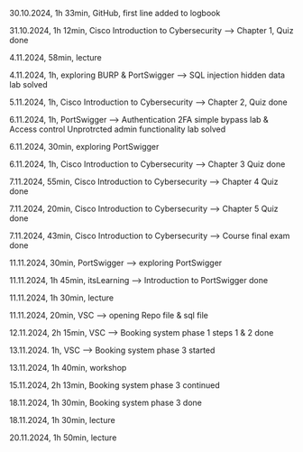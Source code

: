 30.10.2024, 1h 33min, GitHub, first line added to logbook

31.10.2024, 1h 12min, Cisco Introduction to Cybersecurity --> Chapter 1, Quiz done

4.11.2024, 58min, lecture

4.11.2024, 1h, exploring BURP & PortSwigger --> SQL injection hidden data lab solved

5.11.2024, 1h, Cisco Introduction to Cybersecurity --> Chapter 2, Quiz done

6.11.2024, 1h, PortSwigger --> Authentication 2FA simple bypass lab & Access control Unprotrcted admin functionality lab solved

6.11.2024, 30min, exploring PortSwigger

6.11.2024, 1h, Cisco Introduction to Cybersecurity --> Chapter 3 Quiz done

7.11.2024, 55min, Cisco Introduction to Cybersecurity --> Chapter 4 Quiz done

7.11.2024, 20min, Cisco Introduction to Cybersecurity --> Chapter 5 Quiz done

7.11.2024, 43min, Cisco Introduction to Cybersecurity --> Course final exam done

11.11.2024, 30min, PortSwigger --> exploring PortSwigger

11.11.2024, 1h 45min, itsLearning --> Introduction to PortSwigger done

11.11.2024, 1h 30min, lecture

11.11.2024, 20min, VSC --> opening Repo file & sql file

12.11.2024, 2h 15min, VSC --> Booking system phase 1 steps 1 & 2 done

13.11.2024. 1h, VSC --> Booking system phase 3 started

13.11.2024, 1h 40min, workshop

15.11.2024, 2h 13min, Booking system phase 3 continued

18.11.2024, 1h 30min, Booking system phase 3 done

18.11.2024, 1h 30min, lecture

20.11.2024, 1h 50min, lecture
